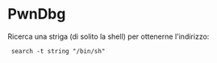 # PwnDbg

Ricerca una striga (di solito la shell) per ottenerne l'indirizzo:

```
 search -t string "/bin/sh" 
```
